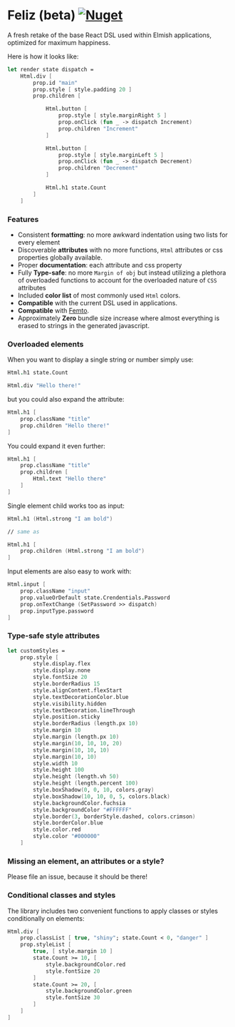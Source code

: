 # Feliz (beta) [![Nuget](https://img.shields.io/nuget/v/Feliz.svg?maxAge=0&colorB=brightgreen)](https://www.nuget.org/packages/Feliz)

A fresh retake of the base React DSL used within Elmish applications, optimized for maximum happiness.

Here is how it looks like:

```fs
let render state dispatch =
    Html.div [
        prop.id "main"
        prop.style [ style.padding 20 ]
        prop.children [

            Html.button [
                prop.style [ style.marginRight 5 ]
                prop.onClick (fun _ -> dispatch Increment)
                prop.children "Increment"
            ]

            Html.button [
                prop.style [ style.marginLeft 5 ]
                prop.onClick (fun _ -> dispatch Decrement)
                prop.children "Decrement"
            ]

            Html.h1 state.Count
        ]
    ]
```

### Features

 - Consistent **formatting**: no more awkward indentation using two lists for every element
 - Discoverable **attributes** with no more functions, `Html` attributes or css properties globally available.
 - Proper **documentation**: each attribute and css property
 - Fully **Type-safe**: no more `Margin of obj` but instead utilizing a plethora of overloaded functions to account for the overloaded nature of `CSS` attributes
 - Included **color list** of most commonly used `Html` colors.
 - **Compatible** with the current DSL used in applications.
 - **Compatible** with [Femto](https://github.com/Zaid-Ajaj/Femto).
 - Approximately **Zero** bundle size increase where almost everything is erased to strings in the generated javascript.

### Overloaded elements

When you want to display a single string or number simply use:
```fs
Html.h1 state.Count

Html.div "Hello there!"
```
but you could also expand the attribute:
```fs
Html.h1 [
    prop.className "title"
    prop.children "Hello there!"
]
```
You could expand it even further:
```fs
Html.h1 [
    prop.className "title"
    prop.children [
        Html.text "Hello there"
    ]
]
```
Single element child works too as input:
```fs
Html.h1 (Html.strong "I am bold")

// same as

Html.h1 [
    prop.children (Html.strong "I am bold")
]
```

Input elements are also easy to work with:
```fs
Html.input [
    prop.className "input"
    prop.valueOrDefault state.Crendentials.Password
    prop.onTextChange (SetPassword >> dispatch)
    prop.inputType.password
]
```

### Type-safe style attributes

```fs
let customStyles =
    prop.style [
        style.display.flex
        style.display.none
        style.fontSize 20
        style.borderRadius 15
        style.alignContent.flexStart
        style.textDecorationColor.blue
        style.visibility.hidden
        style.textDecoration.lineThrough
        style.position.sticky
        style.borderRadius (length.px 10)
        style.margin 10
        style.margin (length.px 10)
        style.margin(10, 10, 10, 20)
        style.margin(10, 10, 10)
        style.margin(10, 10)
        style.width 10
        style.height 100
        style.height (length.vh 50)
        style.height (length.percent 100)
        style.boxShadow(0, 0, 10, colors.gray)
        style.boxShadow(10, 10, 0, 5, colors.black)
        style.backgroundColor.fuchsia
        style.backgroundColor "#FFFFFF"
        style.border(3, borderStyle.dashed, colors.crimson)
        style.borderColor.blue
        style.color.red
        style.color "#000000"
    ]
```

### Missing an element, an attributes or a style?

Please file an issue, because it should be there!

### Conditional classes and styles

The library includes two convenient functions to apply classes or styles conditionally on elements:
```fsharp
Html.div [
    prop.classList [ true, "shiny"; state.Count < 0, "danger" ]
    prop.styleList [
        true, [ style.margin 10 ]
        state.Count >= 10, [
            style.backgroundColor.red
            style.fontSize 20
        ]
        state.Count >= 20, [
            style.backgroundColor.green
            style.fontSize 30
        ]
    ]
]
```